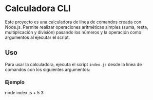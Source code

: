 # Calculadora CLI

Este proyecto es una calculadora de línea de comandos creada con Node.js. Permite realizar operaciones aritméticas simples (suma, resta, multiplicación y división) pasando los números y la operación como argumentos al ejecutar el script.

## Uso

Para usar la calculadora, ejecuta el script `index.js` desde la línea de comandos con los siguientes argumentos:

### Ejemplo

node index.js + 5 3
